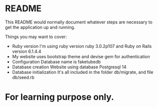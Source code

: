 # README

This README would normally document whatever steps are necessary to get the
application up and running.

Things you may want to cover:

* Ruby version
I'm using ruby version ruby 3.0.2p107
and Ruby on Rails version 6.1.4.4
* My website uses bootstrap theme and devise gem for authentication
* Configuration
Database name is faketubedb
* Database creation
Website using database Postgresql 14
* Database initialization
It's all included in the folder db/migrate, and file db/seed.rb
# For learning purpose only.